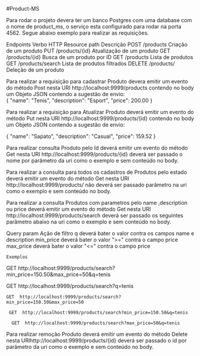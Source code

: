 #Product-MS

Para rodar o projeto devera ter um banco Postgres com uma database com o nome de product_ms, o serviço esta configurado para rodar na porta 4562. Segue abaixo exemplo para realizar as requisições.

Endpoints
Verbo           HTTP	            Resource path	Descrição
POST	        /products	          Criação de um produto
PUT	          /products/{id}	        Atualização de um produto
GET	          /products/{id}        Busca de um produto por ID
GET	          /products	          Lista de produtos
GET	          /products/search	  Lista de produtos filtrados
DELETE	      /products/	        Deleção de um produto


Para realizar a requisição para cadastrar Produto devera emitir um evento do método Post nesta URI http://localhost:9999/products contendo no body um Objeto JSON contendo a sugestão de envio:  
{
    "name": "Tenis",
    "description": "Esport",
    "price": 200.00
  }

Para realizar a requisição para Atualizar Produto deverá emitir um evento do método Put nesta URI http://localhost:9999/products/{id} contendo no body um Objeto JSON contendo a sugestão de envio:

  {
    "name": "Sapato",
    "description": "Casual",
    "price": 159.52
  }

Para realizar consulta Produto pelo Id deverá emitir um evento do método Get nesta URI http://localhost:9999/products/{id} deverá ser passado o nome por parâmetro da uri como o exemplo e sem conteúdo no body.


Para realizar a consulta para todos os cadastros de Produtos pelo estado deverá emitir um evento do método Get nesta URI http://localhost:9999/products/ não deverá ser passado parâmetro na uri como o exemplo e sem conteúdo no body.


Para realizar a consulta Produtos com parametros pelo name ,description ou price deverá emitir um evento do método Get nesta URI http://localhost:9999/products/search deverá ser passado os seguintes parâmetro abaixo na uri como o exemplo e sem conteúdo no body.

 Query param	            Ação de filtro
      q	                        deverá bater o valor contra os campos name e description
    min_price	                  deverá bater o valor ">=" contra o campo price
    max_price	                  deverá bater o valor "<=" contra o campo price
    
    Exemplos 
    
  GET  http://localhost:9999/products/search?min_price=150.50&max_price=50&q=tenis
  
   GET  http://localhost:9999/products/search?q=tenis
   
    GET  http://localhost:9999/products/search?min_price=150.50&max_price=50
    
     GET  http://localhost:9999/products/search?min_price=150.50&q=tenis
     
      GET  http://localhost:9999/products/search?max_price=50&q=tenis
      
      
Para realizar remoção Produto deverá emitir um evento do método Delete nesta URIhttp://localhost:9999/products/{id} deverá ser passado o id por parâmetro da uri como o exemplo e sem conteúdo no body.

